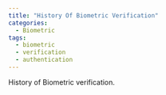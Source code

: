 ```yaml
---
title: "History Of Biometric Verification"
categories:
  - Biometric
tags:
  - biometric
  - verification
  - authentication
---
```



History of Biometric verification.


